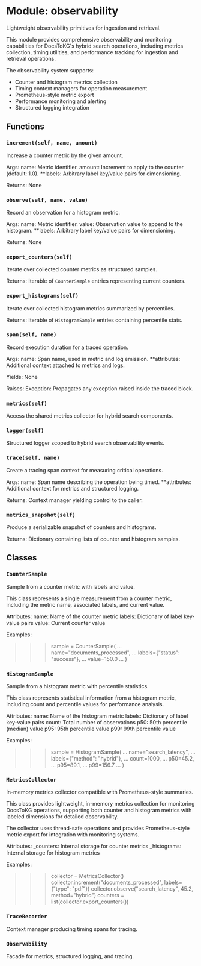 # Module: observability

Lightweight observability primitives for ingestion and retrieval.

This module provides comprehensive observability and monitoring capabilities
for DocsToKG's hybrid search operations, including metrics collection,
timing utilities, and performance tracking for ingestion and retrieval
operations.

The observability system supports:
- Counter and histogram metrics collection
- Timing context managers for operation measurement
- Prometheus-style metric export
- Performance monitoring and alerting
- Structured logging integration

## Functions

### `increment(self, name, amount)`

Increase a counter metric by the given amount.

Args:
name: Metric identifier.
amount: Increment to apply to the counter (default: 1.0).
**labels: Arbitrary label key/value pairs for dimensioning.

Returns:
None

### `observe(self, name, value)`

Record an observation for a histogram metric.

Args:
name: Metric identifier.
value: Observation value to append to the histogram.
**labels: Arbitrary label key/value pairs for dimensioning.

Returns:
None

### `export_counters(self)`

Iterate over collected counter metrics as structured samples.

Returns:
Iterable of `CounterSample` entries representing current counters.

### `export_histograms(self)`

Iterate over collected histogram metrics summarized by percentiles.

Returns:
Iterable of `HistogramSample` entries containing percentile stats.

### `span(self, name)`

Record execution duration for a traced operation.

Args:
name: Span name, used in metric and log emission.
**attributes: Additional context attached to metrics and logs.

Yields:
None

Raises:
Exception: Propagates any exception raised inside the traced block.

### `metrics(self)`

Access the shared metrics collector for hybrid search components.

### `logger(self)`

Structured logger scoped to hybrid search observability events.

### `trace(self, name)`

Create a tracing span context for measuring critical operations.

Args:
name: Span name describing the operation being timed.
**attributes: Additional context for metrics and structured logging.

Returns:
Context manager yielding control to the caller.

### `metrics_snapshot(self)`

Produce a serializable snapshot of counters and histograms.

Returns:
Dictionary containing lists of counter and histogram samples.

## Classes

### `CounterSample`

Sample from a counter metric with labels and value.

This class represents a single measurement from a counter metric,
including the metric name, associated labels, and current value.

Attributes:
name: Name of the counter metric
labels: Dictionary of label key-value pairs
value: Current counter value

Examples:
>>> sample = CounterSample(
...     name="documents_processed",
...     labels={"status": "success"},
...     value=150.0
... )

### `HistogramSample`

Sample from a histogram metric with percentile statistics.

This class represents statistical information from a histogram metric,
including count and percentile values for performance analysis.

Attributes:
name: Name of the histogram metric
labels: Dictionary of label key-value pairs
count: Total number of observations
p50: 50th percentile (median) value
p95: 95th percentile value
p99: 99th percentile value

Examples:
>>> sample = HistogramSample(
...     name="search_latency",
...     labels={"method": "hybrid"},
...     count=1000,
...     p50=45.2,
...     p95=89.1,
...     p99=156.7
... )

### `MetricsCollector`

In-memory metrics collector compatible with Prometheus-style summaries.

This class provides lightweight, in-memory metrics collection for
monitoring DocsToKG operations, supporting both counter and histogram
metrics with labeled dimensions for detailed observability.

The collector uses thread-safe operations and provides Prometheus-style
metric export for integration with monitoring systems.

Attributes:
_counters: Internal storage for counter metrics
_histograms: Internal storage for histogram metrics

Examples:
>>> collector = MetricsCollector()
>>> collector.increment("documents_processed", labels={"type": "pdf"})
>>> collector.observe("search_latency", 45.2, method="hybrid")
>>> counters = list(collector.export_counters())

### `TraceRecorder`

Context manager producing timing spans for tracing.

### `Observability`

Facade for metrics, structured logging, and tracing.

